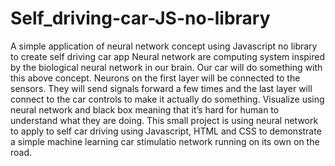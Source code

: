 # Self_driving-car-JS-no-library
A simple application of neural network concept using Javascript no library to create self driving car app
Neural network  are computing system inspired by the biological neural network in our brain. 
Our car will do something with this above concept. Neurons on the first layer will be connected to the sensors. 
They will send signals forward a few times and the last layer will connect to the car controls to make it actually do something. 
Visualize using neural network and black box meaning that it’s hard for human to understand what they are doing.
This small project is using neural network to apply to self car driving using Javascript, HTML and CSS to demonstrate a simple machine learning car stimulatio network running on its own on the road. 
